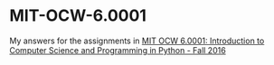 # MIT-OCW-6.0001
My answers for the assignments in [MIT OCW 6.0001: Introduction to Computer Science and Programming in Python -  Fall 2016](https://ocw.mit.edu/courses/electrical-engineering-and-computer-science/6-0001-introduction-to-computer-science-and-programming-in-python-fall-2016/index.htm)

